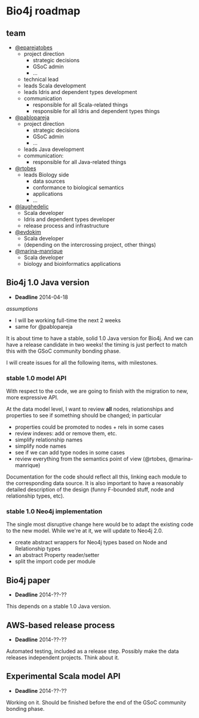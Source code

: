 # Bio4j roadmap

## team

- [@eparejatobes](https://github.com/)
    + project direction
        * strategic decisions
        * GSoC admin
        * ...
    + technical lead
    + leads Scala development
    + leads Idris and dependent types development
    + communication
        * responsible for all Scala-related things
        * responsible for all Idris and dependent types things
- [@pablopareja](https://github.com/pablopareja)
    + project direction
        * strategic decisions
        * GSoC admin
        * ...
    + leads Java development
    + communication:
        * responsible for all Java-related things
- [@rtobes](https://github.com/rtobes)
    + leads Biology side
        * data sources
        * conformance to biological semantics
        * applications
        * ...
- [@laughedelic](https://github.com/laughedelic)
    + Scala developer
    + Idris and dependent types developer
    + release process and infrastructure
- [@evdokim](https://github.com/evdokim)
    + Scala developer
    + (depending on the intercrossing project, other things)
- [@marina-manrique](https://github.com/marina-manrique)
    + Scala developer
    + biology and bioinformatics applications

## Bio4j 1.0 Java version

- **Deadline** 2014-04-18

_assumptions_

- I will be working full-time the next 2 weeks
- same for @pablopareja

It is about time to have a stable, solid 1.0 Java version for Bio4j. And we can have a release candidate in two weeks! the timing is just perfect to match this with the GSoC community bonding phase.

I will create issues for all the following items, with milestones.

### stable 1.0 model API

With respect to the code, we are going to finish with the migration to new, more expressive API.

At the data model level, I want to review **all** nodes, relationships and properties to see if something should be changed; in particular

- properties could be promoted to nodes + rels in some cases
- review indexes: add or remove them, etc.
- simplify relationship names
- simplify node names
- see if we can add type nodes in some cases
- review everything from the semantics point of view (@rtobes, @marina-manrique)

Documentation for the code should reflect all this, linking each module to the corresponding data source. It is also important to have a reasonably detailed description of the design (funny F-bounded stuff, node and relationship types, etc).

### stable 1.0 Neo4j implementation

The single most disruptive change here would be to adapt the existing code to the new model. While we're at it, we will update to Neo4j 2.0.

- create abstract wrappers for Neo4j types based on Node and Relationship types
- an abstract Property reader/setter
- split the import code per module

## Bio4j paper

- **Deadline** 2014-??-??

This depends on a stable 1.0 Java version.

## AWS-based release process

- **Deadline** 2014-??-??

Automated testing, included as a release step. Possibly make the data releases independent projects. Think about it.

## Experimental Scala model API

- **Deadline** 2014-??-??

Working on it. Should be finished before the end of the GSoC community bonding phase. 




